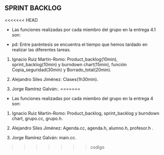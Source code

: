 **SPRINT BACKLOG**
---
<<<<<<< HEAD
* Las funciones realizadas por cada miembro del grupo en la entrega 4.1 son:

* pd: Entre paréntesis se encuentra el tiempo que hemos tardado en realizar las diferentes tareas.

1. Ignacio Ruiz Martin-Romo: Product_backlog(10min), sprint_backlog(10min) y burndown chart(15min), función Copia_seguridad(30min) y Borrado_total(20min).

2. Alejandro Siles Jiménez: Clases(1h30min).

3. Jorge Ramírez Galván:.
=======
* Las funciones realizadas por cada miembro del grupo en la entrega 4 son:

1. Ignacio Ruiz Martin-Romo: Product_backlog, sprint_backlog y burndown chart, grupo.cc, grupo.h.

2. Alejandro Siles Jiménez: Agenda.cc, agenda.h, alumno.h, profesor.h .

3. Jorge Ramírez Galván: main.cc.
>>>>>>> codigo

